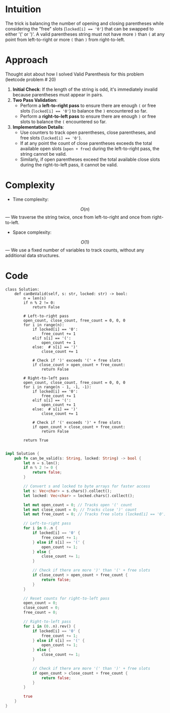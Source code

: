 # Intuition
<!-- Describe your first thoughts on how to solve this problem. -->
The trick is balancing the number of opening and closing parentheses while considering the "free" slots (`locked[i] == '0'`) that can be swapped to either '(' or ')'. A valid parentheses string must not have more `)` than `(` at any point from left-to-right or more `(` than `)` from right-to-left.


# Approach
<!-- Describe your approach to solving the problem. -->
Thought alot about how I solved Valid Parenthesis for this problem (leetcode problem # 20)
1. **Initial Check**: If the length of the string is odd, it's immediately invalid because parentheses must appear in pairs.
2. **Two Pass Validation**:
   - Perform a **left-to-right pass** to ensure there are enough `(` or free slots (`locked[i] == '0'`) to balance the `)` encountered so far.
   - Perform a **right-to-left pass** to ensure there are enough `)` or free slots to balance the `(` encountered so far.
3. **Implementation Details**:
   - Use counters to track open parentheses, close parentheses, and free slots (`locked[i] == '0'`).
   - If at any point the count of close parentheses exceeds the total available open slots (`open + free`) during the left-to-right pass, the string cannot be valid.
   - Similarly, if open parentheses exceed the total available close slots during the right-to-left pass, it cannot be valid.

# Complexity
- Time complexity:
<!-- Add your time complexity here, e.g. $$O(n)$$ -->
$$O(n)$$ — We traverse the string twice, once from left-to-right and once from right-to-left.

- Space complexity:
<!-- Add your space complexity here, e.g. $$O(n)$$ -->
$$O(1)$$ — We use a fixed number of variables to track counts, without any additional data structures.

# Code
```python3 []
class Solution:
    def canBeValid(self, s: str, locked: str) -> bool:
        n = len(s)
        if n % 2 != 0:
            return False

        # Left-to-right pass
        open_count, close_count, free_count = 0, 0, 0
        for i in range(n):
            if locked[i] == '0':
                free_count += 1
            elif s[i] == '(':
                open_count += 1
            else:  # s[i] == ')'
                close_count += 1

            # Check if ')' exceeds '(' + free slots
            if close_count > open_count + free_count:
                return False

        # Right-to-left pass
        open_count, close_count, free_count = 0, 0, 0
        for i in range(n - 1, -1, -1):
            if locked[i] == '0':
                free_count += 1
            elif s[i] == '(':
                open_count += 1
            else:  # s[i] == ')'
                close_count += 1

            # Check if '(' exceeds ')' + free slots
            if open_count > close_count + free_count:
                return False

        return True

```
```rust []

impl Solution {
    pub fn can_be_valid(s: String, locked: String) -> bool {
        let n = s.len();
        if n % 2 != 0 {
            return false;
        }

        // Convert s and locked to byte arrays for faster access
        let s: Vec<char> = s.chars().collect();
        let locked: Vec<char> = locked.chars().collect();

        let mut open_count = 0; // Tracks open '(' count
        let mut close_count = 0; // Tracks close ')' count
        let mut free_count = 0; // Tracks free slots (locked[i] == '0')

        // Left-to-right pass
        for i in 0..n {
            if locked[i] == '0' {
                free_count += 1;
            } else if s[i] == '(' {
                open_count += 1;
            } else {
                close_count += 1;
            }

            // Check if there are more ')' than '(' + free slots
            if close_count > open_count + free_count {
                return false;
            }
        }

        // Reset counts for right-to-left pass
        open_count = 0;
        close_count = 0;
        free_count = 0;

        // Right-to-left pass
        for i in (0..n).rev() {
            if locked[i] == '0' {
                free_count += 1;
            } else if s[i] == '(' {
                open_count += 1;
            } else {
                close_count += 1;
            }

            // Check if there are more '(' than ')' + free slots
            if open_count > close_count + free_count {
                return false;
            }
        }

        true
    }
}
```



